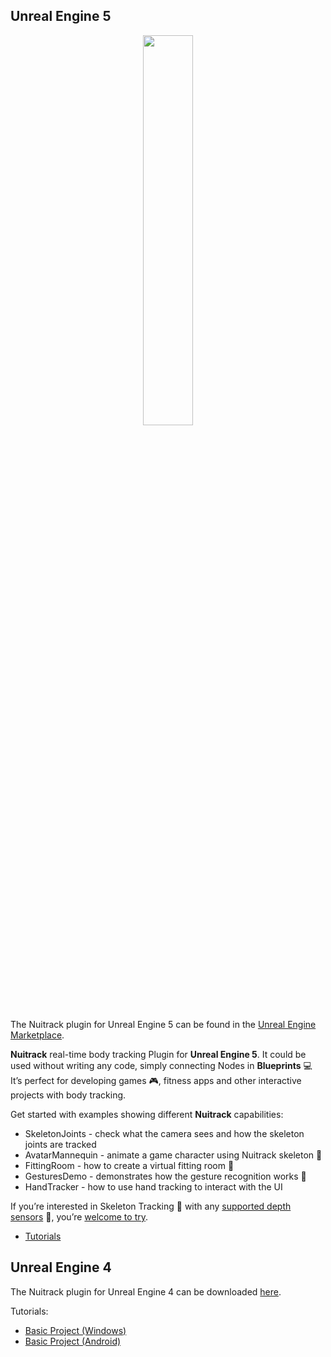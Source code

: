 ## Unreal Engine 5
<p align="center"><a href="https://nuitrack.com/"><img src="/doc/img/unreal/UE5Overview.gif" width="40%" /></a></p>  
  
The Nuitrack plugin for Unreal Engine 5 can be found in the [Unreal Engine Marketplace](https://www.unrealengine.com/marketplace/en-US/product/nuitrack-real-time-body-tracking).  
  
**Nuitrack** real-time body tracking Plugin for **Unreal Engine 5**. It could be used without writing any code, simply connecting Nodes in **Blueprints** :computer:  
It’s perfect for developing games :video_game:, fitness apps and other interactive projects with body tracking.  
  
Get started with examples showing different **Nuitrack** capabilities:  
  
- SkeletonJoints - check what the camera sees and how the skeleton joints are tracked
- AvatarMannequin - animate a game character using Nuitrack skeleton :man_dancing:
- FittingRoom - how to create a virtual fitting room :dancer:
- GesturesDemo - demonstrates how the gesture recognition works :wave:
- HandTracker - how to use hand tracking to interact with the UI
  
If you’re interested in Skeleton Tracking :man_dancing: with any [supported depth sensors](https://nuitrack.notion.site/87e45f2fb76c4456973f826dc1583ebc?v=c5bce550492145f4b4c7335f24f819fd) :movie_camera:, you’re [welcome to try](https://www.unrealengine.com/marketplace/en-US/product/nuitrack-real-time-body-tracking).  
- [Tutorials](https://www.youtube.com/watch?v=9mwRT6WtS0w&list=PLc9vKgwNtKxUXB8DAwWxBLYBb295RUtqC)  
  
## Unreal Engine 4 
The Nuitrack plugin for Unreal Engine 4 can be downloaded [here](/UnrealEngine/NuitrackPluginForUE4).

Tutorials:  
* [Basic Project (Windows)](/doc/Unreal_Engine_Windows_Tutorial.md)
* [Basic Project (Android)](/doc/Unreal_Engine_Android_Tutorial.md) 

